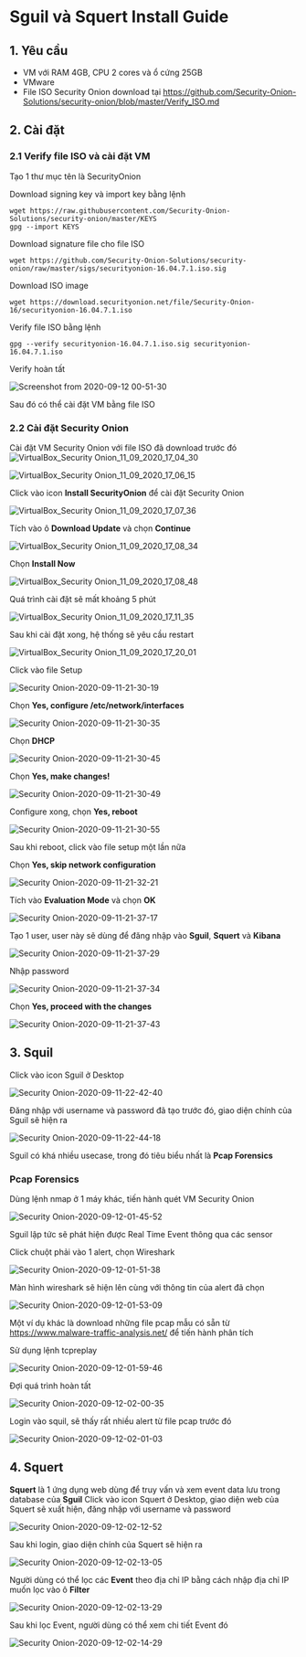 # Sguil và Squert Install Guide

## 1. Yêu cầu 
  + VM với RAM 4GB, CPU 2 cores và ổ cứng 25GB
  + VMware
  + File ISO Security Onion download tại https://github.com/Security-Onion-Solutions/security-onion/blob/master/Verify_ISO.md
  
## 2. Cài đặt

### 2.1 Verify file ISO và cài đặt VM

Tạo 1 thư mục tên là SecurityOnion

Download signing key và import key bằng lệnh 
```
wget https://raw.githubusercontent.com/Security-Onion-Solutions/security-onion/master/KEYS
gpg --import KEYS
```
Download signature file cho file ISO
```
wget https://github.com/Security-Onion-Solutions/security-onion/raw/master/sigs/securityonion-16.04.7.1.iso.sig
```

Download ISO image
```
wget https://download.securityonion.net/file/Security-Onion-16/securityonion-16.04.7.1.iso
```

Verify file ISO bằng lệnh
```
gpg --verify securityonion-16.04.7.1.iso.sig securityonion-16.04.7.1.iso
```

Verify hoàn tất

![Screenshot from 2020-09-12 00-51-30](https://user-images.githubusercontent.com/32956424/92957088-3207dc80-f492-11ea-99b2-36675858948a.png)

Sau đó có thể cài đặt VM bằng file ISO

### 2.2 Cài đặt Security Onion

Cài đặt VM Security Onion với file ISO đã download trước đó
![VirtualBox_Security Onion_11_09_2020_17_04_30](https://user-images.githubusercontent.com/32956424/92940454-5905e480-f479-11ea-9092-baf6a184c73a.png)

![VirtualBox_Security Onion_11_09_2020_17_06_15](https://user-images.githubusercontent.com/32956424/92940541-73d85900-f479-11ea-85bb-b2a7c90690b7.png)

Click vào icon **Install SecurityOnion** để cài đặt Security Onion

![VirtualBox_Security Onion_11_09_2020_17_07_36](https://user-images.githubusercontent.com/32956424/92940763-b39f4080-f479-11ea-8b76-ec5c08ff3ede.png)

Tích vào ô **Download Update** và chọn **Continue**

![VirtualBox_Security Onion_11_09_2020_17_08_34](https://user-images.githubusercontent.com/32956424/92941230-51930b00-f47a-11ea-920c-e5db61ccde1d.png)

Chọn **Install Now**

![VirtualBox_Security Onion_11_09_2020_17_08_48](https://user-images.githubusercontent.com/32956424/92940992-04169e00-f47a-11ea-816d-8907571deb74.png)

Quá trình cài đặt sẽ mất khoảng 5 phút

![VirtualBox_Security Onion_11_09_2020_17_11_35](https://user-images.githubusercontent.com/32956424/92941295-64a5db00-f47a-11ea-9f7b-2ec8aebfc65f.png)

Sau khi cài đặt xong, hệ thống sẽ yêu cầu restart

![VirtualBox_Security Onion_11_09_2020_17_20_01](https://user-images.githubusercontent.com/32956424/92941370-7ab39b80-f47a-11ea-8d8f-793fa0096291.png)

Click vào file Setup 

![Security Onion-2020-09-11-21-30-19](https://user-images.githubusercontent.com/32956424/92941436-9028c580-f47a-11ea-9b09-01af7985ffa1.png)

Chọn **Yes, configure /etc/network/interfaces**

![Security Onion-2020-09-11-21-30-35](https://user-images.githubusercontent.com/32956424/92941577-c36b5480-f47a-11ea-9eff-71d020ac5641.png)

Chọn **DHCP**

![Security Onion-2020-09-11-21-30-45](https://user-images.githubusercontent.com/32956424/92941640-da11ab80-f47a-11ea-8bd9-983ef4e1cbc0.png)

Chọn **Yes, make changes!**

![Security Onion-2020-09-11-21-30-49](https://user-images.githubusercontent.com/32956424/92941684-e5fd6d80-f47a-11ea-98f8-1b9f58579a76.png)

Configure xong, chọn **Yes, reboot**

![Security Onion-2020-09-11-21-30-55](https://user-images.githubusercontent.com/32956424/92941748-f7467a00-f47a-11ea-935b-559f149bf658.png)

Sau khi reboot, click vào file setup một lần nữa

Chọn **Yes, skip network configuration**

![Security Onion-2020-09-11-21-32-21](https://user-images.githubusercontent.com/32956424/92941872-1d6c1a00-f47b-11ea-83a5-d7b203b15e6e.png)

Tích vào **Evaluation Mode** và chọn **OK**

![Security Onion-2020-09-11-21-37-17](https://user-images.githubusercontent.com/32956424/92942010-442a5080-f47b-11ea-975e-4a5892788d9f.png)

Tạo 1 user, user này sẽ dùng để đăng nhập vào **Sguil**, **Squert** và **Kibana**

![Security Onion-2020-09-11-21-37-29](https://user-images.githubusercontent.com/32956424/92942123-67ed9680-f47b-11ea-81d5-df360b19f31e.png)

Nhập password

![Security Onion-2020-09-11-21-37-34](https://user-images.githubusercontent.com/32956424/92942172-73d95880-f47b-11ea-9150-c89318eed572.png)

Chọn **Yes, proceed with the changes**

![Security Onion-2020-09-11-21-37-43](https://user-images.githubusercontent.com/32956424/92942227-85226500-f47b-11ea-8c6d-8c0241526bac.png)


## 3. Squil

Click vào icon Sguil ở Desktop 

![Security Onion-2020-09-11-22-42-40](https://user-images.githubusercontent.com/32956424/92945893-20b5d480-f480-11ea-9688-214708405d3d.png)

Đăng nhập với username và password đã tạo trước đó, giao diện chính của Sguil sẽ hiện ra

![Security Onion-2020-09-11-22-44-18](https://user-images.githubusercontent.com/32956424/92946052-55c22700-f480-11ea-8e45-6b0372317996.png)

Sguil có khá nhiều usecase, trong đó tiêu biểu nhất là **Pcap Forensics**

### Pcap Forensics

Dùng lệnh nmap ở 1 máy khác, tiến hành quét VM Security Onion

![Security Onion-2020-09-12-01-45-52](https://user-images.githubusercontent.com/32956424/92961622-bf9afa80-f499-11ea-8bbd-d0edc7d1cfb6.png)

Sguil lập tức sẽ phát hiện được Real Time Event thông qua các sensor

Click chuột phải vào 1 alert, chọn Wireshark

![Security Onion-2020-09-12-01-51-38](https://user-images.githubusercontent.com/32956424/92962073-94fd7180-f49a-11ea-9642-f6c72bc2668d.png)

Màn hình wireshark sẽ hiện lên cùng với thông tin của alert đã chọn

![Security Onion-2020-09-12-01-53-09](https://user-images.githubusercontent.com/32956424/92962173-c8d89700-f49a-11ea-88e8-295b4ab6f403.png)

Một ví dụ khác là download những file pcap mẫu có sẵn từ https://www.malware-traffic-analysis.net/ để tiến hành phân tích

Sử dụng lệnh tcpreplay 

![Security Onion-2020-09-12-01-59-46](https://user-images.githubusercontent.com/32956424/92963048-0be73a00-f49c-11ea-8c6b-d11edc5112da.png)

Đợi quá trình hoàn tất 

![Security Onion-2020-09-12-02-00-35](https://user-images.githubusercontent.com/32956424/92963109-23bebe00-f49c-11ea-9a35-3c91e73dd309.png)

Login vào squil, sẽ thấy rất nhiều alert từ file pcap trước đó

![Security Onion-2020-09-12-02-01-03](https://user-images.githubusercontent.com/32956424/92963156-389b5180-f49c-11ea-9e43-e039fc4f731c.png)



## 4. Squert
**Squert** là 1 ứng dụng web dùng để truy vấn và xem event data lưu trong database của **Sguil**
Click vào icon Squert ở Desktop, giao diện web của Squert sẽ xuất hiện, đăng nhập với username và password

![Security Onion-2020-09-12-02-12-52](https://user-images.githubusercontent.com/32956424/92964265-038ffe80-f49e-11ea-8fdc-36013b1d58c0.png)

Sau khi login, giao diện chính của Squert sẽ hiện ra

![Security Onion-2020-09-12-02-13-05](https://user-images.githubusercontent.com/32956424/92964306-1571a180-f49e-11ea-8533-1a30b48a751c.png)

Người dùng có thể lọc các **Event** theo địa chỉ IP bằng cách nhập địa chỉ IP muốn lọc vào ô **Filter**

![Security Onion-2020-09-12-02-13-29](https://user-images.githubusercontent.com/32956424/92964386-32a67000-f49e-11ea-818d-3f3b5132ab25.png)

Sau khi lọc Event, người dùng có thể xem chi tiết Event đó

![Security Onion-2020-09-12-02-14-29](https://user-images.githubusercontent.com/32956424/92964422-3fc35f00-f49e-11ea-9668-2557e5093796.png)

